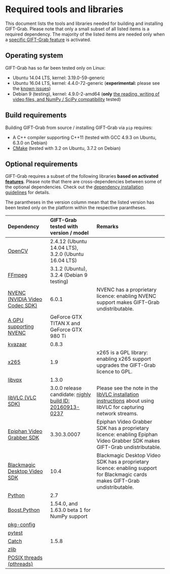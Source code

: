 # Required tools and libraries

This document lists the tools and libraries needed for building and installing GIFT-Grab.
Please note that only a small subset of all listed items is a required dependency.
The majority of the listed items are needed only when a [specific GIFT-Grab feature][gg-features] is activated.


## Operating system

GIFT-Grab has so far been tested only on Linux:

* Ubuntu 14.04 LTS, kernel: 3.19.0-59-generic
* Ubuntu 16.04 LTS, kernel: 4.4.0-72-generic (**experimental:** please see the [known issues](../README.md#known-issues))
* Debian 9 (testing), kernel: 4.9.0-2-amd64 (**only** [the reading, writing of video files, and NumPy / SciPy compatibility][gg-features] tested)

[gg-features]: ../README.md#features


## Build requirements

Building GIFT-Grab from source / installing GIFT-Grab via `pip` requires:

* A C++ compiler supporting C++11 (tested with GCC 4.9.3 on Ubuntu, 6.3.0 on Debian)
* [CMake](https://cmake.org/) (tested with 3.2 on Ubuntu, 3.7.2 on Debian)


## Optional requirements

GIFT-Grab requires a subset of the following libraries **based on activated [features][gg-features]**.
Please note that there are cross-dependencies between some of the optional dependencies.
Check out the [dependency installation guidelines][gg-tips] for details.

The parantheses in the version column mean that the listed version has been tested only on the platform within the respective parantheses.

| **Dependency** | **GIFT-Grab tested with version / model** | **Remarks** |
| :--- | :--- | :--- |
| [OpenCV](http://www.opencv.org/) | 2.4.12 (Ubuntu 14.04 LTS), 3.2.0 (Ubuntu 16.04 LTS) | |
| [FFmpeg](https://ffmpeg.org/) | 3.1.2 (Ubuntu), 3.2.4 (Debian 9 testing) | |
| [NVENC (NVIDIA Video Codec SDK)](https://developer.nvidia.com/nvidia-video-codec-sdk) | 6.0.1 | NVENC has a proprietary licence: enabling NVENC support makes GIFT-Grab undistributable. |
| [A GPU supporting NVENC](https://developer.nvidia.com/nvidia-video-codec-sdk) | GeForce GTX TITAN X and GeForce GTX 980 Ti | |
| [kvazaar](https://github.com/ultravideo/kvazaar) | 0.8.3 | |
| [x265](http://x265.org/) | 1.9 | x265 is a GPL library: enabling x265 support upgrades the GIFT-Grab licence to GPL. |
| [libvpx](https://www.webmproject.org/code/) | 1.3.0 | |
| [libVLC (VLC SDK)](https://wiki.videolan.org/LibVLC/) | 3.0.0 release candidate: [nighly build ID: 20160913-0237](http://nightlies.videolan.org/build/source/?C=M;O=D) | Please see the note in the [libVLC installation instructions](tips.md#libvlc) about using libVLC for capturing network streams. |
| [Epiphan Video Grabber SDK](https://www.epiphan.com/support/) | 3.30.3.0007 | Epiphan Video Grabber SDK has a proprietary licence: enabling Epiphan Video Grabber SDK makes GIFT-Grab undistributable. |
| [Blackmagic Desktop Video SDK](https://www.blackmagicdesign.com/support) | 10.4 | Blackmagic Desktop Video SDK has a proprietary licence: enabling support for Blackmagic cards makes GIFT-Grab undistributable. |
| [Python](https://www.python.org/) | 2.7 | |
| [Boost.Python](http://www.boost.org/doc/libs/release/libs/python/) | 1.54.0, and 1.63.0 beta 1 for NumPy support | |
| [pkg-config](https://www.freedesktop.org/wiki/Software/pkg-config/) | | |
| [pytest](http://doc.pytest.org/en/latest/) | | |
| [Catch](https://github.com/philsquared/Catch) | 1.5.8 | |
| [zlib](http://www.zlib.net/) | | |
| [POSIX threads (pthreads)](http://pubs.opengroup.org/onlinepubs/9699919799/basedefs/pthread.h.html) | | |

[gg-tips]: doc/tips.md
